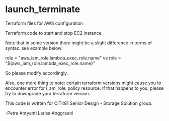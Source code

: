 # launch_terminate
Terraform files for AWS configuration

Terraform code to start and stop EC2 instance

Note that in some version there might be a slight difference in terms of syntax. see example below:

role = "aws_iam_role.lambda_exec_role.name" vs role = "${aws_iam_role.lambda_exec_role.name}"

So please modify accordingly.

Also, one more thing to note: certain terraform versions might cause you to encounter error for i_am_role_policy resource. If that happens to you, please try to downgrade your terraform version.

This code is written for CIT481 Senior Design - Storage Solution group.

-Petra Antyanti Larisa Anggraeni
